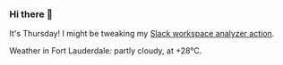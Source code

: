 ### Hi there :wave:

It's Thursday! I might be tweaking my [Slack workspace analyzer action](https://github.com/bewuethr/slack-analyzer).

Weather in Fort Lauderdale: partly cloudy, at +28°C.
